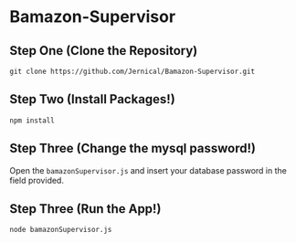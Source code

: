 # Bamazon-Supervisor
## Step One (Clone the Repository) ##

```
git clone https://github.com/Jernical/Bamazon-Supervisor.git
```
## Step Two (Install Packages!) ##

```
npm install
```

## Step Three (Change the mysql password!) ##
Open the `bamazonSupervisor.js` and insert your database password in the field provided.

## Step Three (Run the App!) ##

```
node bamazonSupervisor.js
```
